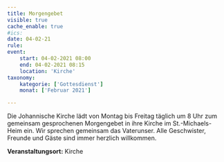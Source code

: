 ```yaml
---
title: Morgengebet
visible: true
cache_enable: true
#ics: 
date: 04-02-21
rule: 
event:
	start: 04-02-2021 08:00
	end: 04-02-2021 08:15
	location: 'Kirche'
taxonomy:
	kategorie: ['Gottesdienst']
	monat: ['Februar 2021']

---
```

Die Johannische Kirche lädt von Montag bis Freitag täglich um 8 Uhr zum gemeinsam gesprochenen Morgengebet in ihre Kirche im St.-Michaels-Heim ein. Wir sprechen gemeinsam das Vaterunser. Alle Geschwister, Freunde und Gäste sind immer herzlich willkommen.



**Veranstaltungsort:** Kirche

